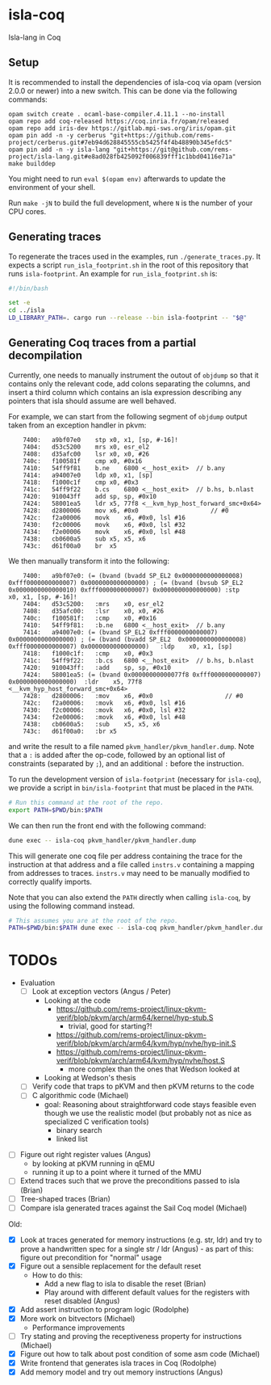 # isla-coq
Isla-lang in Coq

## Setup

It is recommended to install the dependencies of isla-coq via opam
(version 2.0.0 or newer) into a new switch. This can be done via the
following commands:

```
opam switch create . ocaml-base-compiler.4.11.1 --no-install
opam repo add coq-released https://coq.inria.fr/opam/released
opam repo add iris-dev https://gitlab.mpi-sws.org/iris/opam.git
opam pin add -n -y cerberus "git+https://github.com/rems-project/cerberus.git#7eb94d628845555cb5425f4f4b48890b345efdc5"
opam pin add -n -y isla-lang "git+https://git@github.com/rems-project/isla-lang.git#e8ad028fb425092f006839fff1c1bbd04116e71a"
make builddep
```

You might need to run `eval $(opam env)` afterwards to update the environment of your shell.

Run `make -jN` to build the full development, where `N` is the number of your
CPU cores.

## Generating traces

To regenerate the traces used in the examples, run `./generate_traces.py`.
It expects a script `run_isla_footprint.sh` in the root of this repository that runs `isla-footprint`.
An example for `run_isla_footprint.sh` is:
```bash
#!/bin/bash

set -e
cd ../isla
LD_LIBRARY_PATH=. cargo run --release --bin isla-footprint -- "$@"
```

## Generating Coq traces from a partial decompilation

Currently, one needs to manually instrument the outout of `objdump` so that it
contains only the relevant code, add colons separating the columns, and insert
a third column which contains an isla expression describing any pointers that
isla should assume are well behaved.

For example, we can start from the following segment of `objdump` output taken
from an exception handler in pkvm:
```
    7400:	a9bf07e0 	stp	x0, x1, [sp, #-16]!
    7404:	d53c5200 	mrs	x0, esr_el2
    7408:	d35afc00 	lsr	x0, x0, #26
    740c:	f100581f 	cmp	x0, #0x16
    7410:	54ff9f81 	b.ne	6800 <__host_exit>  // b.any
    7414:	a94007e0 	ldp	x0, x1, [sp]
    7418:	f1000c1f 	cmp	x0, #0x3
    741c:	54ff9f22 	b.cs	6800 <__host_exit>  // b.hs, b.nlast
    7420:	910043ff 	add	sp, sp, #0x10
    7424:	58001ea5 	ldr	x5, 77f8 <__kvm_hyp_host_forward_smc+0x64>
    7428:	d2800006 	mov	x6, #0x0                   	// #0
    742c:	f2a00006 	movk	x6, #0x0, lsl #16
    7430:	f2c00006 	movk	x6, #0x0, lsl #32
    7434:	f2e00006 	movk	x6, #0x0, lsl #48
    7438:	cb0600a5 	sub	x5, x5, x6
    743c:	d61f00a0 	br	x5
```
We then manually transform it into the following:
```
    7400:	a9bf07e0: (= (bvand (bvadd SP_EL2 0x0000000000000008) 0xfff0000000000007) 0x0000000000000000) ; (= (bvand (bvsub SP_EL2 0x0000000000000010) 0xfff0000000000007) 0x0000000000000000)	:stp	x0, x1, [sp, #-16]!
    7404:	d53c5200: 	:mrs	x0, esr_el2
    7408:	d35afc00: 	:lsr	x0, x0, #26
    740c:	f100581f: 	:cmp	x0, #0x16
    7410:	54ff9f81: 	:b.ne	6800 <__host_exit>  // b.any
    7414:	a94007e0: (= (bvand SP_EL2 0xfff0000000000007) 0x0000000000000000) ; (= (bvand (bvadd SP_EL2  0x0000000000000008) 0xfff0000000000007) 0x0000000000000000)	:ldp	x0, x1, [sp]
    7418:	f1000c1f: 	:cmp	x0, #0x3
    741c:	54ff9f22: 	:b.cs	6800 <__host_exit>  // b.hs, b.nlast
    7420:	910043ff: 	:add	sp, sp, #0x10
    7424:	58001ea5: (= (bvand 0x00000000000077f8 0xfff0000000000007) 0x0000000000000000) 	:ldr	x5, 77f8 <__kvm_hyp_host_forward_smc+0x64>
    7428:	d2800006: 	:mov	x6, #0x0                   	// #0
    742c:	f2a00006: 	:movk	x6, #0x0, lsl #16
    7430:	f2c00006: 	:movk	x6, #0x0, lsl #32
    7434:	f2e00006: 	:movk	x6, #0x0, lsl #48
    7438:	cb0600a5: 	:sub	x5, x5, x6
    743c:	d61f00a0: 	:br	x5
```
and write the result to a file named `pkvm_handler/pkvm_handler.dump`. Note
that a `:` is added after the op-code, followed by an optional list of
constraints (separated by `;`), and an additional `:` before the instruction.

To run the development version of `isla-footprint` (necessary for `isla-coq`),
we provide a script in `bin/isla-footprint` that must be placed in the `PATH`.
```sh
# Run this command at the root of the repo.
export PATH=$PWD/bin:$PATH
```
We can then run the front end with the following command:
```sh
dune exec -- isla-coq pkvm_handler/pkvm_handler.dump
```
This will generate one coq file per address containing the trace for the instruction at
that address and a file called `instrs.v` containing a mapping from addresses to
traces. `instrs.v` may need to be manually modified to correctly qualify imports.

Note that you can also extend the `PATH` directly when calling `isla-coq`, by
using the following command instead.
```sh
# This assumes you are at the root of the repo.
PATH=$PWD/bin:$PATH dune exec -- isla-coq pkvm_handler/pkvm_handler.dump
```

# TODOs

- Evaluation
  - [ ] Look at exception vectors (Angus / Peter)
    - Looking at the code
      - https://github.com/rems-project/linux-pkvm-verif/blob/pkvm/arch/arm64/kernel/hyp-stub.S
        - trivial, good for starting?!
      - https://github.com/rems-project/linux-pkvm-verif/blob/pkvm/arch/arm64/kvm/hyp/nvhe/hyp-init.S
      - https://github.com/rems-project/linux-pkvm-verif/blob/pkvm/arch/arm64/kvm/hyp/nvhe/host.S
        - more complex than the ones that Wedson looked at
    - Looking at Wedson's thesis
  - [ ] Verify code that traps to pKVM and then pKVM returns to the code
  - [ ] C algorithmic code (Michael)
    - goal: Reasoning about straightforward code stays feasible even
      though we use the realistic model (but probably not as nice as
      specialized C verification tools)
      - binary search
      - linked list
- [ ] Figure out right register values (Angus)
  - by looking at pKVM running in qEMU
  - running it up to a point where it turned of the MMU
- [ ] Extend traces such that we prove the preconditions passed to isla (Brian)
- [ ] Tree-shaped traces (Brian)
- [ ] Compare isla generated traces against the Sail Coq model (Michael)

Old:

- [X] Look at traces generated for memory instructions (e.g. str, ldr)
      and try to prove a handwritten spec for a single str / ldr (Angus)
      - as part of this: figure out precondition for "normal" usage
- [X] Figure out a sensible replacement for the default reset
  - How to do this:
    - Add a new flag to isla to disable the reset (Brian)
    - Play around with different default values for the registers with reset disabled (Angus)
- [X] Add assert instruction to program logic (Rodolphe)
- [X] More work on bitvectors (Michael)
  - Performance improvements
- [ ] Try stating and proving the receptiveness property for instructions (Michael)
- [X] Figure out how to talk about post condition of some asm code (Michael)
- [X] Write frontend that generates isla traces in Coq (Rodolphe)
- [X] Add memory model and try out memory instructions (Angus)
